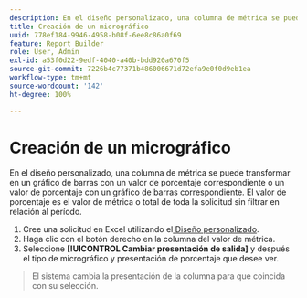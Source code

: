```yaml
---
description: En el diseño personalizado, una columna de métrica se puede transformar en un gráfico de barras con un valor de porcentaje correspondiente o un valor de porcentaje con un gráfico de barras correspondiente. El valor de porcentaje es el valor de métrica o total de toda la solicitud sin filtrar en relación al período.
title: Creación de un micrográfico
uuid: 778ef184-9946-4958-b08f-6ee8c86a0f69
feature: Report Builder
role: User, Admin
exl-id: a53f0d22-9edf-4040-a40b-bdd920a670f5
source-git-commit: 7226b4c77371b486006671d72efa9e0f0d9eb1ea
workflow-type: tm+mt
source-wordcount: '142'
ht-degree: 100%

---
```


# Creación de un micrográfico

En el diseño personalizado, una columna de métrica se puede transformar en un gráfico de barras con un valor de porcentaje correspondiente o un valor de porcentaje con un gráfico de barras correspondiente. El valor de porcentaje es el valor de métrica o total de toda la solicitud sin filtrar en relación al período.

1. Cree una solicitud en Excel utilizando el[ Diseño personalizado](/help/analyze/report-builder/layout/configure-the-custom-layout.md).
1. Haga clic con el botón derecho en la columna del valor de métrica.
1. Seleccione **[!UICONTROL Cambiar presentación de salida]** y después el tipo de micrográfico y presentación de porcentaje que desee ver.
>El sistema cambia la presentación de la columna para que coincida con su selección.
